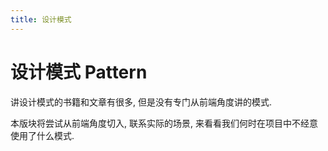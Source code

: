 ```yaml
---
title: 设计模式
---
```


#  设计模式 Pattern

讲设计模式的书籍和文章有很多, 但是没有专门从前端角度讲的模式.

本版块将尝试从前端角度切入, 联系实际的场景, 来看看我们何时在项目中不经意使用了什么模式.